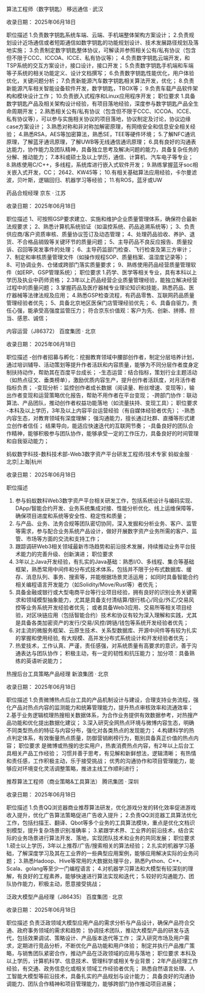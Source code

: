 算法工程师（数字钥匙）
移远通信 · 武汉

收录日期： 2025年06月18日

职位描述
1.负责数字钥匙系统车端、云端、手机端整体架构方案设计；
2.负责规划设计近场通信或者短距通信如数字钥匙的功能规划设计、技术发展路径规划及落地实施；
3.负责制定数字钥匙整体协议，可解读并参照相关公有/私有协议（包含但不限于CCC、ICCOA、ICCE、私有协议等）；
4.负责数字钥匙云端开发，和TSP系统的交互方案设计，接口设计，接口开发；
5.负责数字钥匙手机端和车端等子系统的相关功能定义、设计文档撰写；
6.负责数字钥匙性能优化，用户体验优化，关键问题分析；
7.负责新能源汽车数字钥匙相关算法开发，优化；
8.负责新能源汽车相关智能设备软件开发，数字钥匙，TBOX等；
9.负责车载产品软件架构和模块设计工作；
10.负责嵌入式程序和Linux应用程序开发；
职位要求
1.具备数字钥匙产品及相关架构设计经验，有项目落地经验，深度参与数字钥匙产品全生命周期开发；
2.熟悉相关公有/私有协议（包含但不限于CCC、ICCOA、ICCE、私有协议等），可以参与实施相关协议的项目落地，协议制定及讨论，协议边缘case方案设计；
3.熟悉对称和非对称加解密原理，有网络安全和信息安全相关经验；
4.熟悉RSA，AES等加密算法，熟悉SE，TEE等硬件环境；
5.了解NFC通讯原理，了解蓝牙通讯原理，了解UWB等无线通信通讯原理；
6.具有良好的沟通表达能力，协作能力及团队精神，具备独立思考及解决问题的能力，具备复杂任务的分解、推动能力；
7.本科或硕士及以上学历，通信、计算机、汽车电子等专业；
8.熟练使用C/C++，多线程，系统库进行嵌入式软件开发；
9.熟练掌握蓝牙soc相关嵌入式开发，CC；
2642、KW45等；
10.有相关基础算法应用经验，卡尔曼滤波，贝叶斯，逻辑回归、机器学习等经验；
11.有ROS，蓝牙或UW


药品合规经理
京东 · 江苏

收录日期： 2025年06月18日

职位描述
1、可按照GSP要求建立、实施和维护企业质量管理体系，确保符合最新法规要求；
2、熟悉计算机系统验证（如温控系统、药品追溯系统等）；
3、负责供应商/客户资质审核、质量协议签订及动态管理；
4、处理药品验收、养护、退货、不合格品销毁等关键环节的质量问题；
5、主导药品不良反应报告、质量投诉、召回等突发事件的处理；
6、主导药监部门检查、飞行检查及第三方审计；
7、制定和审核质量管理文件（如操作规程SOP、质量档案、温湿度记录等）；
8、可协调业务、仓储或跨部门落实质量要求；
9、熟练使用药品经营质量管理软件（如ERP、GSP管理系统）；
职位要求
1.药学、医学等相关专业，具有本科以上学历及执业中药师资格；
2.3年以上药品经营企业质量管理经验，能独立解决经营过程中的质量问题；
3.掌握药品及医疗器械专业理论知识和技能，熟悉药品、医疗器械等法律法规及应用；
4.熟悉GSP检查流程，有药品零售、互联网药品质量管理经验者优先；
5、具备北京地区医保门店管理经验优先；
6、具备自驱力，责任心强，能承受高强度监管压力；
符合京东价值观：客户为先、创新、拼搏、担当、感恩、诚信；


内容运营（J86372）
百度集团 · 北京

收录日期： 2025年06月18日

职位描述
-创作者招募与孵化：挖掘教育领域中腰部创作者，制定分层培养计划，通过培训辅导、活动策划等提升作者活跃和内容质量，能够为不同分层作者度身定制扶持动作，帮助其在百度平台成长；
-生态运营：结合指标，策划行业主题活动（如热点征文、垂类榜单），激励优质内容生产，提升创作者活跃度，对月活作者指标负责；
-变现分析：监控创作者成长数据（阅读量、粉丝增速、变现等），输出作者变现和运营策略优化报告，帮助不用作者在平台变现；
-跨部门协作：联动算法、产品团队，推动创作者权益功能落地（如流量扶持、变现工具）；
职位要求
-本科及以上学历，3年及以上内容平台运营经验（有自媒体经验者优先）；
-熟悉内容生态，对教育领域有深度理解；
强沟通能力，擅长通过社群、直播等形式建立创作者信任；
结果导向，能适应快速迭代的互联网节奏；
-具备良好的团队合作精神，能够积极参与团队协作，能够承受一定的工作压力，具备良好的时间管理和自我驱动能力；


蚂蚁数字科技-数科技术部-Web3数字资产平台研发工程师/技术专家
蚂蚁金服 · 北京|上海|杭州

收录日期： 2025年06月18日

职位描述
1. 参与蚂蚁数科Web3数字资产平台相关研发工作，包括系统设计与编码实现、DApp/智能合约开发、业务系统集成对接、性能分析优化、线上运维保障等，确保项目进度和系统等安全性、稳定性和质量；
2. 与产品、业务、法务合规等团队密切协同，深入发掘和分析业务、客户、监管等需求，参与配合业务系统产品设计，做好开展数字资产业务所需的客户、监管、市场等方面的交流和支持工作；
3. 跟踪调研Web3相关领域最新市场趋势和前沿技术发展，持续推动业务平台技术能力的完善升级、创新演进；
职位要求
1. 3年以上Java开发经验，有扎实的Java基础：熟悉I/O、多线程、集合等基础框架，熟悉常用中间件和分布式技术体系，包括并不限于分布式数据库、缓存、消息队列、事务、搜索等，并能根据场景灵活运用；
如同时具备智能合约相关编程语言开发能力（如Solidity/Move/Rust等）者优先；
1. 具备金融或银行或大型电商平台等行业项目经验，拥有良好的识别业务关键需求和领域模型抽象能力，尤其是具备支付清结算/银行核心/同业/外汇/交易风控等业务系统开发经验者优先；
或者具备Web3应用、交易所等相关项目经验，对区块链应用（包括智能合约）技术和协议有较为深入理解和实践，尤其是具备各类加密资产的发行/交易/风控/跨链/钱包等系统开发经验者优先；
1. 对主流的微服务框架、云原生技术、关系型数据库、开源中间件等有较为扎实的掌握和使用经验, 有大规模、高并发分布式系统设计和开发经验者优先；
2. 热爱技术，工作认真、严谨，责任感强，对系统质量有高要求的意识，善于沟通表达与团队协作；
积极主动，有一定的韧性和抗压能力；
加分项：具备熟练的英语听说能力；


热搜后台工具策略产品经理
新浪集团 · 北京

收录日期： 2025年06月18日

职位描述
1.负责微博热点后台工具的产品机制设计与建设，合理支持业务流程，强化产品对热点内容的监测能力和统筹管理能力，提升热点审核效率和流通效率；
2.基于业务逻辑梳理热搜相关数据体系，为合作业务提供有效数据参考，对热搜产品功能和优化提出数据化建议；
3.深入研究全网热点环境与微博内容生态，明确不同类型热点的特征与内容分布，强化对各类热点的发现能力；
4.构建科学的热点判定体系，有效衡量热点质量，防御营销刷榜行为，甄别具备真正价值的热点内容；
职位要求
是微博或热搜的忠实用户，热衷消费热点内容，有2年以上后台工具相关产品工作经验；
习惯并善于思考，有见解和新鲜想法，逻辑清晰；
有热情和责任感，工作积极主动，乐于接受挑战；
优秀的沟通协作和项目管理能力，能够应对环境变化灵活调整策略，推进主线工作顺利进行；


推荐算法工程师（商业策略&工具算法）
腾讯集团 · 深圳

收录日期： 2025年06月18日

职位描述
1.负责QQ浏览器商业推荐算法研发，优化游戏分发的转化效率促进游戏收入提升，优化广告算法策略促进广告收入提升；
2.负责QQ浏览器工具算法优化工作，包括扫描王、翻译、Qbot等多个业务的工具算法模块，重点是优化文档识别模型，提升复杂场景识别准确率；
3.紧跟学术界、工业界的前沿技术，结合实际的业务场景进行算法开发、落地，实现团队技术和业务的共同发展；
职位要求
1.硕士以上学历，3年以上推荐/广告/搜索相关的算法经验；
2.扎实的机器学习基础，了解深度学习及其在工业界的一些典型应用案例，能够应用解决实际的业务问题；
3.熟悉Hadoop、Hive等常用的大数据处理平台，熟悉Python、C++、Scala、golang等至少一门编程语言；
4.对机器学习算法和大模型有较深刻的理解，有良好的工程素养，能够快速进行算法实现和迭代；
5.较好的沟通能力、团队协作能力，积极主动，愿意接受挑战；


泛政大模型产品经理（J86435）
百度集团 · 北京

收录日期： 2025年06月18日

职位描述
负责泛政领域大模型应用产品的需求分析与产品设计，确保产品符合交通、政府事务领域的需求和趋势；
协调技术团队，推动大模型产品的研发与迭代，包括效果调试、策略设计、产品版本迭代等工作；
深入研究市场及用户需求，定期进行竞品分析，不断优化产品功能和用户体验；
制定并执行产品推广策略，与销售团队紧密合作，推动产品在泛政领域的应用与落地；
职位要求
本科及以上学历，计算机科学、信息技术、管理科学或相关专业背景；
2年产品经理工作经验，有交通、政务信息化或相关领域工作经验者优先；
熟悉自然语言处理、人工智能大模型等前沿技术，具备扎实的产品规划与设计能力；
具备良好的沟通协调能力、团队合作精神和项目管理能力，能够跨部门协作推动项目进展；



